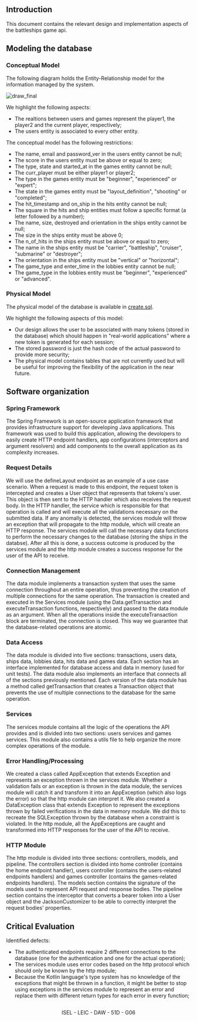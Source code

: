 ## Introduction

This document contains the relevant design and implementation aspects of the battleships game api.

## Modeling the database

### Conceptual Model

The following diagram holds the Entity-Relationship model for the information managed by the system.

![draw_final](https://user-images.githubusercontent.com/76069448/198884875-fc5e7b0b-584c-4a29-aba7-735af61aadb2.jpg)

We highlight the following aspects:

- The realtions between users and games represent the player1, the player2 and the current player, respectively;
- The users entity is associated to every other entity.

The conceptual model has the following restrictions:

- The name, email and password_ver in the users entity cannot be null;
- The score in the users entity must be above or equal to zero;
- The type, state and started_at in the games entity cannot be null;
- The curr_player must be either player1 or player2;
- The type in the games entity must be "beginner", "experienced" or "expert";
- The state in the games entity must be "layout_definition", "shooting" or "completed";
- The hit_timestamp and on_ship in the hits entity cannot be null;
- The square in the hits and ship entities must follow a specific format (a letter followed by a number);
- The name, size, destroyed and orientation in the ships entity cannot be null;
- The size in the ships entity must be above 0;
- The n_of_hits in the ships entity must be above or equal to zero;
- The name in the ships entity must be "carrier", "battleship", "cruiser", "submarine" or "destroyer";
- The orientation in the ships entity must be "vertical" or "horizontal";
- The game_type and enter_time in the lobbies entity cannot be null;
- The game_type in the lobbies entity must be "beginner", "experienced" or "advanced".

### Physical Model

The physical model of the database is available in [create.sql](https://github.com/isel-leic-daw/2022-daw-leic51d-g06/tree/main/code/jvm/sql/create.sql).

We highlight the following aspects of this model:

- Our design allows the user to be associated with many tokens (stored in the database) which should happen in "real-world applications" where a new token is generated for each session;
- The stored password is just the hash code of the actual password to provide more security;
- The physical model contains tables that are not currently used but will be useful for improving the flexibility of the application in the near future.

## Software organization

### Spring Framework

The Spring Framework is an open-source application framework that provides infrastructure support for developing Java applications.
This framework was used to build this application, allowing the devolopers to easily create HTTP endpoint handlers, app configurations (interceptors and argument resolvers) and add components to the overall application as its complexity increases.

### Request Details

We will use the defineLayout endpoint as an example of a use case scenario. When a request is made to this endpoint, the request token is intercepted and creates a User object that represents that tokens's user. This object is then sent to the HTTP handler which also receives the request body. In the HTTP handler, the service which is responsible for that operation is called and will execute all the validations necessary on the submitted data. If any anomally is detected, the services module will throw an exception that will propagate to the http module, which will create an HTTP response. The services module will call the necessary data functions to perform the necessary changes to the database (storing the ships in the databse). After all this is done, a success outcome is produced by the services module and the http module creates a success response for the user of the API to receive.

### Connection Management

The data module implements a transaction system that uses the same connection throughout an entire operation, thus preventing the creation of multiple connections for the same operation. The transaction is created and executed in the Services module (using the Data.getTransaction and executeTransaction functions, respectively) and passed to the data module as an argument. When all the operations inside the executeTransaction block are terminated, the connection is closed. This way we guarantee that the database-related operations are atomic.

### Data Access

The data module is divided into five sections: transactions, users data, ships data, lobbies data, hits data and games data. Each section has an interface implemented for database access and data in memory (used for unit tests). The data module also implements an interface that connects all of the sections previously mentioned.
Each version of the data module has a method called getTransaction that creates a Transaction object that prevents the use of multiple connections to the database for the same operation.

### Services

The services module contains all the logic of the operations the API provides and is divided into two sections: users services and games services. This module also contains a utils file to help organize the more complex operations of the module.

### Error Handling/Processing

We created a class called AppException that extends Exception and represents an exception thrown in the services module. Whether a validation fails or an exception is thrown in the data module, the services module will catch it and transform it into an AppException (which also logs the error) so that the http module can interpret it. We also created a DataException class that extends Exception to represent the exceptions thrown by failed verifications in the data in memory module. We did this to recreate the SQLException thrown by the database when a constraint is violated. In the http module, all the AppExceptions are caught and transformed into HTTP responses for the user of the API to receive.

### HTTP Module

The http module is divided into three sections: controllers, models, and pipeline.
The controllers section is divided into home controller (contains the home endpoint handler), users controller (contains the users-related endpoints handlers) and games controller (contains the games-related endpoints handlers).
The models section contains the signature of the models used to represent API request and response bodies.
The pipeline section contains the interceptor that converts a bearer token into a User object and the JacksonCustomizer to be able to correctly interpret the request bodies' properties.

## Critical Evaluation

Identified defects:

- The authenticated endpoints require 2 different connections to the database (one for the authentication and one for the actual operation);
- The services module uses error codes based on the http protocol which should only be known by the http module;
- Because the Kotlin language's type system has no knowledge of the exceptions that might be thrown in a function, it might be better to stop using exceptions in the services module to represent an error and replace them with different return types for each error in every function;

##

<p align="center">ISEL - LEIC - DAW - 51D - G06<p>
